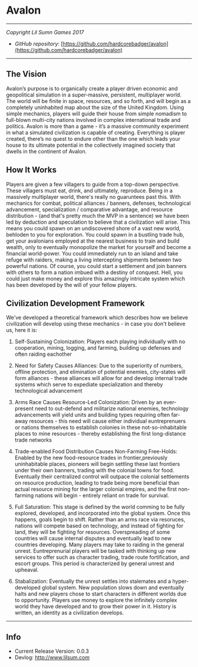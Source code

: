 # Avalon
---

*Copyright Lil Sumn Games 2017*

- *GitHub repository*: [https://github.com/hardcorebadger/avalon](https://github.com/hardcorebadger/avalon)

---

## The Vision

Avalon’s purpose is to organically create a player driven economic and geopolitical simulation in a super-massive, persistent, multiplayer world. The world will be finite in space, resources, and so forth, and will begin as a completely uninhabited map about the size of the United Kingdom. Using simple mechanics, players will guide their house from simple nomadism to full-blown multi-city nations involved in complex international trade and politics. Avalon is more than a game - it’s a massive community experiment in what a simulated civilization is capable of creating. Everything is player created, there’s no quest to endure other than the one which leads your house to its ultimate potential in the collectively imagined society that dwells in the continent of Avalon.

## How It Works

Players are given a few villagers to guide from a top-down perspective. These villagers must eat, drink, and ultimately, reproduce. Being in a massively multiplayer world, there's really no guaruntees past this. With mechanics for combat, political alliances / banners, defenses, technological advancement, specialization / comparative advantage, and resource distribution - (and that's pretty much the MVP in a sentence) we have been led by deduction and speculation to believe that a civilization will arise. This means you could spawn on an undiscovered shore of a vast new world, behloden to you for exploration. You could spawn in a bustling trade hub, get your avalonians employed at the nearest business to train and build wealth, only to eventually monopolize the market for yourself and become a financial world-power. You could immediately run to an island and take refuge with raiders, making a living intercepting shipments between two powerful nations. Of course, you could start a settlement and join banners with others to form a nation imbued with a destiny of conquest. Hell, you could just make money and explore this amazingly intricate system which has been developed by the will of your fellow players.

## Civilization Development Framework

We've developed a theoretical framework which describes how we believe civilization will develop using these mechanics - in case you don't believe us, here it is:

1. Self-Sustaining Colonization: Players each playing individually with no cooperation, mining, logging, and farming, building up defenses and often raiding eachother

2. Need for Safety Causes Alliances: Due to the superiority of numbers, offline protection, and elimination of potential enemies, city-states will form alliances - these alliances will allow for and develop internal trade systems which serve to expediate specialization and thereby technological advancement

3. Arms Race Causes Resource-Led Colonization: Driven by an ever-present need to out-defend and militarize national enemies, technology advancements will yield units and building types requiring often far-away resources - this need will cause either individual euntreprenuers or nations themselves to establish colonies in these not-so-inhabitable places to mine resources - thereby establishing the first long-distance trade networks

4. Trade-enabled Food Distribution Causes Non-Farming Free-Holds: Enabled by the new food-resource trades in frontier,previously uninhabitable places, pioneers will begin settling these last frontiers under their own banners, trading with the colonial towns for food. Eventually their centralized control will outpace the colonial settlements on resource production, leading to trade being more beneficial than actual resource mining for the larger colonial empires, and the first non-farming nations will begin - entirely reliant on trade for survival.

5. Full Saturation: This stage is defined by the world comming to be fully explored, developed, and incorporated into the global system. Once this happens, goals begin to shift. Rather than an arms race via resoruces, nations will compete based on technology, and instead of fighting for land, they will be fighting for resources. Overspreading of some countries will cause internal disputes and eventually lead to new countries developing. Many players may take to raiding in the general unrest. Euntreprenurial players will be tasked with thinking up new services to offer such as character trading, trade route fortification, and escort groups. This period is characterized by general unrest and upheaval.

6. Stabalization: Eventually the unrest settles into stalemates and a hyper-developed global system. New population slows down and eventually halts and new players chose to start characters in different worlds due to opportunity. Players use money to explore the infinitely complex world they have developed and to grow their power in it. History is written, an identity as a civilization develops.

---

## Info

- Current Release Version: 0.0.3
- Devlog: http://www.lilsum.com
